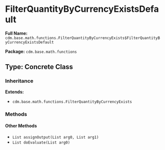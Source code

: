 # FilterQuantityByCurrencyExistsDefault

**Full Name:** `cdm.base.math.functions.FilterQuantityByCurrencyExists$FilterQuantityByCurrencyExistsDefault`

**Package:** `cdm.base.math.functions`

## Type: Concrete Class

### Inheritance

**Extends:**
- `cdm.base.math.functions.FilterQuantityByCurrencyExists`

### Methods

#### Other Methods

- `List assignOutput(List arg0, List arg1)`
- `List doEvaluate(List arg0)`

